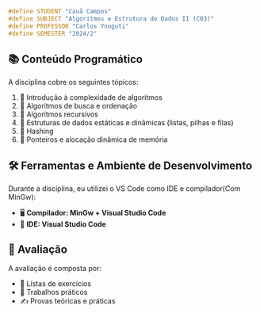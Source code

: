 ```cpp
#define STUDENT "Cauã Campos"
#define SUBJECT "Algoritmos e Estrutura de Dados II (C03)"
#define PROFESSOR "Carlos Ynoguti"
#define SEMESTER "2024/2"
```

## 📚 Conteúdo Programático
A disciplina cobre os seguintes tópicos:
1. 🔹 Introdução à complexidade de algoritmos
2. 🔹 Algoritmos de busca e ordenação
3. 🔹 Algoritmos recursivos
4. 🔹 Estruturas de dados estáticas e dinâmicas (listas, pilhas e filas)
5. 🔹 Hashing
6. 🔹 Ponteiros e alocação dinâmica de memória

## 🛠️ Ferramentas e Ambiente de Desenvolvimento
Durante a disciplina, eu utilizei o VS Code como IDE e compilador(Com MinGw):
- 🖥️ **Compilador: MinGw + Visual Studio Code**
- 📝 **IDE: Visual Studio Code**

## 📝 Avaliação
A avaliação é composta por:
- 📌 Listas de exercícios
- 💼 Trabalhos práticos
- ✍️ Provas teóricas e práticas